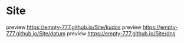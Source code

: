# Site
preview
https://empty-777.github.io/Site/kudos
preview
https://empty-777.github.io/Site/datum
preview
https://empty-777.github.io/Site/dns
